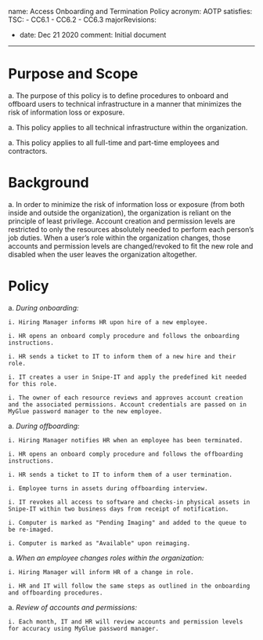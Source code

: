 name: Access Onboarding and Termination Policy
acronym: AOTP
satisfies:
  TSC:
    - CC6.1
    - CC6.2
    - CC6.3
majorRevisions:
  - date: Dec 21 2020
    comment: Initial document
---
# Purpose and Scope

a. The purpose of this policy is to define procedures to onboard and offboard users to technical infrastructure in a manner that minimizes the risk of information loss or exposure. 

a. This policy applies to all technical infrastructure within the organization. 

a. This policy applies to all full-time and part-time employees and contractors. 

# Background

a. In order to minimize the risk of information loss or exposure (from both inside and outside the organization), the organization is reliant on the principle of least privilege. Account creation and permission levels are restricted to only the resources absolutely needed to perform each person’s job duties. When a user’s role within the organization changes, those accounts and permission levels are changed/revoked to fit the new role and disabled when the user leaves the organization altogether. 

# Policy

a. *During onboarding:*

    i. Hiring Manager informs HR upon hire of a new employee.

    i. HR opens an onboard comply procedure and follows the onboarding instructions.
    
    i. HR sends a ticket to IT to inform them of a new hire and their role.

    i. IT creates a user in Snipe-IT and apply the predefined kit needed for this role. 

    i. The owner of each resource reviews and approves account creation and the associated permissions. Account credentials are passed on in MyGlue password manager to the new employee.

a. *During offboarding:*

    i. Hiring Manager notifies HR when an employee has been terminated. 

    i. HR opens an onboard comply procedure and follows the offboarding instructions.

    i. HR sends a ticket to IT to inform them of a user termination.
    
    i. Employee turns in assets during offboarding interview.	

    i. IT revokes all access to software and checks-in physical assets in Snipe-IT within two business days from receipt of notification.

    i. Computer is marked as "Pending Imaging" and added to the queue to be re-imaged.
    
    i. Computer is marked as "Available" upon reimaging.

a. *When an employee changes roles within the organization:*

    i. Hiring Manager will inform HR of a change in role.
    
    i. HR and IT will follow the same steps as outlined in the onboarding and offboarding procedures. 

a. *Review of accounts and permissions:*

    i. Each month, IT and HR will review accounts and permission levels for accuracy using MyGlue password manager. 


